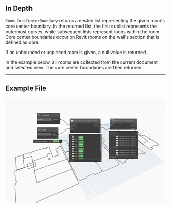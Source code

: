 ## In Depth
`Room.CoreCenterBoundary` returns a nested list representing the given room's core center boundary. In the returned list, the first sublist represents the outermost curves, while subsequent lists represent loops within the room. Core center boundaries occur on Revit rooms on the wall's section that is defined as core.

If an unbounded or unplaced room is given, a null value is returned.

In the example below, all rooms are collected from the current document and selected view. The core center boundaries are then returned.
___
## Example File

![Room.CoreCenterBoundary](./Revit.Elements.Room.CoreCenterBoundary_img.jpg)
